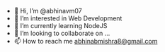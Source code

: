 - 👋 Hi, I’m @abhinavm07
- 👀 I’m interested in Web Development
- 🌱 I’m currently learning NodeJS
- 💞️ I’m looking to collaborate on ...
- 📫 How to reach me abhinabmishra8@gmail.com

<!---
abhinavm07/abhinavm07 is a ✨ special ✨ repository because its `README.md` (this file) appears on your GitHub profile.
You can click the Preview link to take a look at your changes.
--->
